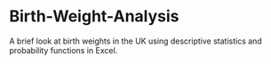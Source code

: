 # Birth-Weight-Analysis
A brief look at birth weights in the UK using descriptive statistics and probability functions in Excel.
